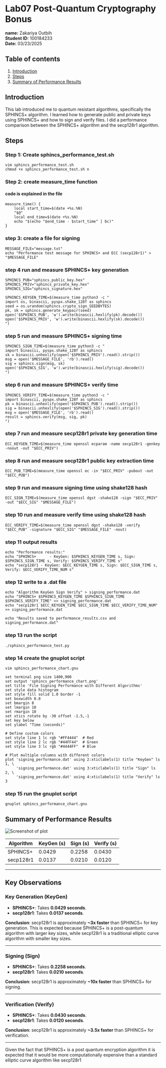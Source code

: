 # Lab07 Post-Quantum Cryptography Bonus
**name:** Zakariya Outbih   
**Student ID:** 100184233  
**Date:** 03/23/2025

## Table of contents
1. [Introduction](#introduction)  
2. [Steps](#steps)
3. [Summary of Performance Results](#summary-of-performance-results)


## Introduction

This lab introduced me to quantum resistant algorithms, specifically the SPHINCS+ algorithm. I learned how to generate public and private keys using SPHINCS+ and how to sign and verify files. I did a performance comparison between the SPHINCS+ algorithm and the secp128r1 algorithm.

## Steps

### Step 1: Create sphincs_performance_test.sh

``` vim sphincs_performance_test.sh ```   
``` chmod +x sphincs_performance_test.sh n ```

### Step 2: create measure_time function

#### code is explained in the file

```
measure_time() {
    local start_time=$(date +%s.%N)
    "$@"
    local end_time=$(date +%s.%N)
    echo "$(echo "$end_time - $start_time" | bc)"
}
```

### step 3: create a file for signing 

```
MESSAGE_FILE="message.txt"
echo "Performance test message for SPHINCS+ and ECC (secp128r1)" > "$MESSAGE_FILE"
```

### step 4 run and measure SPHINCS+ key generation

```
SPHINCS_PUB="sphincs_public_key.hex"
SPHINCS_PRIV="sphincs_private_key.hex"
SPHINCS_SIG="sphincs_signature.hex"

SPHINCS_KEYGEN_TIME=$(measure_time python3 -c "
import os, binascii, pyspx.shake_128f as sphincs
seed = os.urandom(sphincs.crypto_sign_SEEDBYTES)
pk, sk = sphincs.generate_keypair(seed)
open('$SPHINCS_PUB', 'w').write(binascii.hexlify(pk).decode())
open('$SPHINCS_PRIV', 'w').write(binascii.hexlify(sk).decode())
")
```

### step 5 run and measure SPHINCS+ signing time

```
SPHINCS_SIGN_TIME=$(measure_time python3 -c "
import binascii, pyspx.shake_128f as sphincs
sk = binascii.unhexlify(open('$SPHINCS_PRIV').read().strip())
msg = open('$MESSAGE_FILE', 'rb').read()
sig = sphincs.sign(msg, sk)
open('$SPHINCS_SIG', 'w').write(binascii.hexlify(sig).decode())
")
```

### step 6 run and measure SPHINCS+ verify time

```
SPHINCS_VERIFY_TIME=$(measure_time python3 -c "
import binascii, pyspx.shake_128f as sphincs
pk = binascii.unhexlify(open('$SPHINCS_PUB').read().strip())
sig = binascii.unhexlify(open('$SPHINCS_SIG').read().strip())
msg = open('$MESSAGE_FILE', 'rb').read()
result = sphincs.verify(msg, sig, pk)
")
```

### step 7 run and measure secp128r1 private key generation time 

```
ECC_KEYGEN_TIME=$(measure_time openssl ecparam -name secp128r1 -genkey -noout -out "$ECC_PRIV")
```

### step 8 run and measure secp128r1 public key extraction time 
```
ECC_PUB_TIME=$(measure_time openssl ec -in "$ECC_PRIV" -pubout -out "$ECC_PUB")
```

### step 9 run and measure signing time using shake128 hash

```
ECC_SIGN_TIME=$(measure_time openssl dgst -shake128 -sign "$ECC_PRIV" -out "$ECC_SIG" "$MESSAGE_FILE")
```
### step 10 run and measure verify time using shake128 hash

```
ECC_VERIFY_TIME=$(measure_time openssl dgst -shake128 -verify "$ECC_PUB" -signature "$ECC_SIG" "$MESSAGE_FILE" -nout)
```
### step 11 output results

```
echo "Performance results:"
echo "SPHINCS+      - KeyGen: $SPHINCS_KEYGEN_TIME s, Sign: $SPHINCS_SIGN_TIME s, Verify: $SPHINCS_VERIFY_TIME s"
echo "secp128r1 - KeyGen: $ECC_KEYGEN_TIME s, Sign: $ECC_SIGN_TIME s, Verify: $ECC_VERIFY_TIME_NUM s"
```

### step 12 write to a .dat file

```
echo "Algorithm KeyGen Sign Verify" > signing_performance.dat
echo "SPHINCS+ $SPHINCS_KEYGEN_TIME $SPHINCS_SIGN_TIME $SPHINCS_VERIFY_TIME" >> signing_performance.dat
echo "secp128r1 $ECC_KEYGEN_TIME $ECC_SIGN_TIME $ECC_VERIFY_TIME_NUM" >> signing_performance.dat

echo "Results saved to performance_results.csv and signing_performance.dat"
```
### step 13 run the script

``` ./sphincs_performance_test.py ```


### step 14 create the gnuplot script

``` vim sphincs_performance_chart.gnu ```

```
set terminal png size 1400,900
set output 'sphincs_performance_chart.png'
set title 'File Signing Performance with Different Algorithms'
set style data histogram
set style fill solid 1.0 border -1
set boxwidth 0.8
set bmargin 8
set lmargin 10
set rmargin 10
set xtics rotate by -30 offset -1.5,-1
set key below
set ylabel "Time (seconds)"

# Define custom colors
set style line 1 lc rgb "#FF4444"  # Red
set style line 2 lc rgb "#44FF44"  # Green  
set style line 3 lc rgb "#4444FF"  # Blue

# Plot multiple columns with different colors
plot 'signing_performance.dat' using 2:xticlabels(1) title "KeyGen" ls 1, \
     'signing_performance.dat' using 3:xticlabels(1) title "Sign" ls 2, \
     'signing_performance.dat' using 4:xticlabels(1) title "Verify" ls 3

```

### step 15 run the gnuplot script

``` gnuplot sphincs_performance_chart.gnu ```

## Summary of Performance Results

![Screenshot of plot](sphincs_performance_chart.png)



| Algorithm   | KeyGen (s) | Sign (s) | Verify (s) |
|-------------|------------|----------|------------|
| SPHINCS+    | 0.0429     | 0.2258   | 0.0430     |
| secp128r1   | 0.0137     | 0.0210   | 0.0120     |

---

## Key Observations

### Key Generation (KeyGen)

- **SPHINCS+**: Takes **0.0429 seconds**.
- **secp128r1**: Takes **0.0137 seconds**.

**Conclusion**: secp128r1 is approximately **~3x faster** than SPHINCS+ for key generation. This is expected because SPHINCS+ is a post-quantum algorithm with larger key sizes, while secp128r1 is a traditional elliptic curve algorithm with smaller key sizes.

---

### Signing (Sign)

- **SPHINCS+**: Takes **0.2258 seconds**.
- **secp128r1**: Takes **0.0210 seconds**.

**Conclusion**: secp128r1 is approximately **~10x faster** than SPHINCS+ for signing. 

---

### Verification (Verify)

- **SPHINCS+**: Takes **0.0430 seconds**.
- **secp128r1**: Takes **0.0120 seconds**.

**Conclusion**: secp128r1 is approximately **~3.5x faster** than SPHINCS+ for verification. 

---

Given the fact that SPHINCS+ is a post quantum encryption algorithm it is expected that it would be more computationally expensive than a standard elliptic curve algorithm like secp128r1